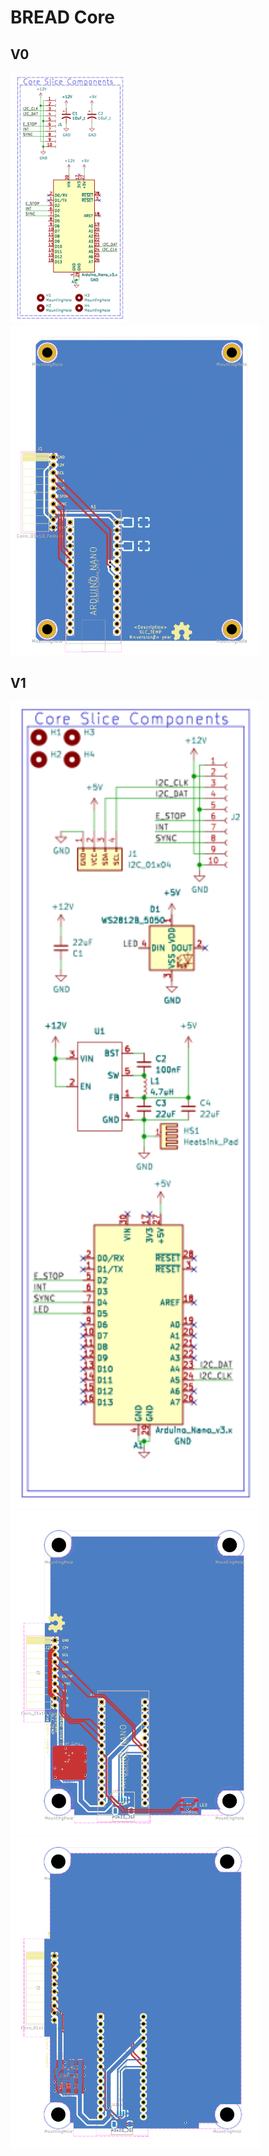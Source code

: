 # BREAD Core

## V0

<img src="/docs/bread-core/bread_core_schem_v0.png" alt="BREAD Core Schematic V0" height="400"/>
<img src="/docs/bread-core/bread_core_pcb_v0.png" alt="BREAD Core PCB V0" width="400"/>

## V1

<img src="/docs/bread-core/bread_core_schem_v1.png" alt="BREAD Core Schematic V1" width="400"/>
<img src="/docs/bread-core/bread_core_pcb1_v1.png" alt="BREAD Core PCB1 V1" width="400"/>
<img src="/docs/bread-core/bread_core_pcb2_v1.png" alt="BREAD Core PCB2 V1" width="400"/>
